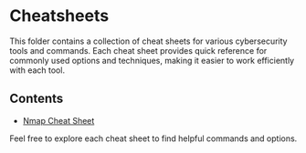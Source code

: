 # Cheatsheets

This folder contains a collection of cheat sheets for various cybersecurity tools and commands. Each cheat sheet provides quick reference for commonly used options and techniques, making it easier to work efficiently with each tool.

## Contents
- [Nmap Cheat Sheet](Nmap-CheatSheets.md)

Feel free to explore each cheat sheet to find helpful commands and options.
